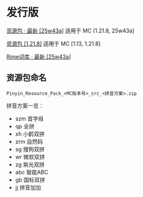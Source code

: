 # 发行版

[资源包 · 最新 [25w43a]](https://github.com/NorthZeroD/minecraft-pinyin/tree/releases/latest/latest-mc-rp/25w43a)
适用于 MC (1.21.8, 25w43a]

[资源包 [1.21.8]](https://github.com/NorthZeroD/minecraft-pinyin/tree/releases/old/1.21.8)
适用于 MC [1.13, 1.21.8]

[Rime词库 · 最新 [25w43a]](https://github.com/NorthZeroD/minecraft-pinyin/blob/releases/latest/latest-rime-dict/minecraft.dict.yaml)

## 资源包命名

`Pinyin_Resource_Pack_<MC版本号>_src_<拼音方案>.zip`

拼音方案一览：

- szm 首字母
- qp  全拼
- xh  小鹤双拼
- zrm 自然码
- sg  搜狗双拼
- wr  微软双拼
- zg  紫光双拼
- abc 智能ABC
- gb  国标双拼
- jj  拼音加加
